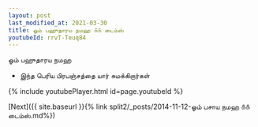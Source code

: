 ```yaml
---
layout: post
last_modified_at: 2021-03-30
title: ஓம் பஹுதாரய நமஹ ௧௧ டைம்ஸ்
youtubeId: rrvT-Teuq84
---
```

 
 
 ஓம் பஹுதாரய நமஹ  
 
 -  இந்த பெரிய பிரபஞ்சத்தை யார் சுமக்கிறார்கள் 
 
  
 
  
 
 
 
 
 
 


{% include youtubePlayer.html id=page.youtubeId %}
 
[Next]({{ site.baseurl }}{% link  split2/_posts/2014-11-12-ஓம் பசாய நமஹ ௧௧ டைம்ஸ்.md%})
 
